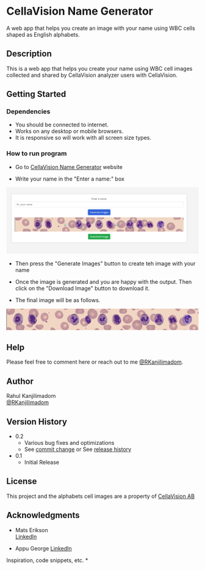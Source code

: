# CellaVision Name Generator

A web app that helps you create an image with your name using WBC cells shaped as English alphabets.

## Description

This is a web app that helps you create your name using WBC cell images collected and shared by CellaVision analyzer users with CellaVision.

## Getting Started

### Dependencies

* You should be connected to internet.
* Works on any desktop or mobile browsers.
* It is responsive so will work with all screen size types.

### How to run program

* Go to [CellaVision Name Generator](https://raka01cv.github.io/responsivecvnamegenerator/) website

* Write your name in the "Enter a name:" box

![Name generator browser view](images/thumbnail-1.png)

* Then press the "Generate Images" button to create teh image with your name

* Once the image is generated and you are happy with the output. Then click on the "Download Image" button to download it.

* The final image will be as follows.

![Name generator output image](images/thumbnail-2.png)

## Help

Please feel free to comment here or reach out to me [@RKanjilimadom](https://x.com/RKanjilimadom).

## Author

Rahul Kanjilimadom  
[@RKanjilimadom](https://x.com/RKanjilimadom)

## Version History

* 0.2
    * Various bug fixes and optimizations
    * See [commit change]() or See [release history]()
* 0.1
    * Initial Release

## License

This project and the alphabets cell images are a property of [CellaVision AB](https://https://www.cellavision.com)

## Acknowledgments
*   Mats Erikson  
    [LinkedIn](https://www.linkedin.com/in/mats-erikson-4816418b/)

 *  Appu George
    [LinkedIn](https://www.linkedin.com/in/appu-george-4386529/)

Inspiration, code snippets, etc.
* 